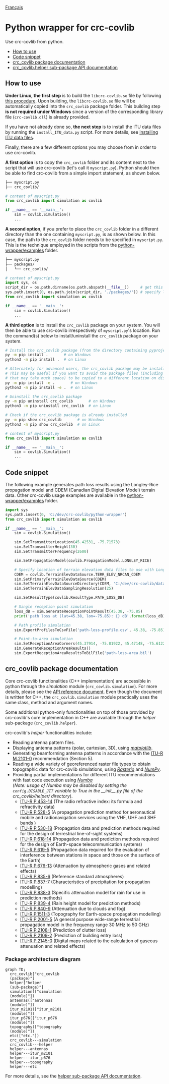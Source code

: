 [Français](./README_FR.md)

# Python wrapper for crc-covlib
Use crc-covlib from python.

- [How to use](#how-to-use)
- [Code snippet](#code-snippet)
- [crc_covlib package documentation](#crc_covlib-package-documentation)
- [crc_covlib.helper sub-package API documentation](./docs/readme.md)

## How to use

**Under Linux, the first step** is to build the `libcrc-covlib.so` file by following [this procedure](../README.md#on-linux). Upon building, the `libcrc-covlib.so` file will be automatically copied into the `crc_covlib` package folder. This building step **is not required under Windows** since a version of the corresponding library file (`crc-covlib.dll`) is already provided.

If you have not already done so, **the next step** is to install the ITU data files by running the `install_ITU_data.py` script. For more details, see [Installing ITU data files](../README.md#installing-itu-data-files).

Finally, there are a few different options you may choose from in order to use crc-covlib.

**A first option** is to copy the `crc_covlib` folder and its content next to the script that will use crc-covlib (let's call it `myscript.py`). Python should then be able to find crc-covlib from a simple import statement, as shown below.
```bash
├── myscript.py
├── crc_covlib/
```
```python
# content of myscript.py
from crc_covlib import simulation as covlib

if __name__ == '__main__':
    sim = covlib.Simulation()
    ...
```

**A second option**, if you prefer to place the `crc_covlib` folder in a different directory than the one containing `myscript.py`, is as shown below. In this case, the path to the `crc_covlib` folder needs to be specified in `myscript.py`. This is the technique employed in the scripts from the [python-wrapper/examples](./examples) folder.
```bash
├── myscript.py
├── packages/
│   └── crc_covlib/
```
```python
# content of myscript.py
import sys, os
script_dir = os.path.dirname(os.path.abspath(__file__))     # get this script's directory
sys.path.insert(0, os.path.join(script_dir, './packages/')) # specify location of crc_covlib relatively to this script
from crc_covlib import simulation as covlib

if __name__ == '__main__':
    sim = covlib.Simulation()
    ...
```

**A third option** is to install the `crc_covlib` package on your system. You will then be able to use crc-covlib irrespectively of `myscript.py`'s location. Run the command(s) below to install/uninstall the `crc_covlib` package on your system.

```bash
# Install the crc_covlib package (from the directory containing pyproject.toml and crc_covlib/)
py -m pip install .       # on Windows 
python3 -m pip install .  # on Linux 

# Alternately for advanced users, the crc_covlib package may be installed using the -e option.
# This may be useful if you want to avoid the package files (including the ITU data files
# that may take much space) to be copied to a different location on disk.
py -m pip install -e .       # on Windows
python3 -m pip install -e .  # on Linux

# Uninstall the crc_covlib package
py -m pip uninstall crc_covlib       # on Windows
python3 -m pip uninstall crc_covlib  # on Linux

# Check if the crc_covlib package is already installed
py -m pip show crc_covlib       # on Windows
python3 -m pip show crc_covlib  # on Linux
```
```python
# content of myscript.py
from crc_covlib import simulation as covlib

if __name__ == '__main__':
    sim = covlib.Simulation()
    ...
```

## Code snippet

The following example generates path loss results using the Longley-Rice propagation model and CDEM (Canadian Digital Elevation Model) terrain data. Other crc-covlib usage examples are available in the [python-wrapper/examples](./examples) folder.

```python
import sys
sys.path.insert(0, 'C:/dev/crc-covlib/python-wrapper')
from crc_covlib import simulation as covlib

if __name__ == '__main__':
    sim = covlib.Simulation()

    sim.SetTransmitterLocation(45.42531, -75.71573)
    sim.SetTransmitterHeight(30)
    sim.SetTransmitterFrequency(2600)

    sim.SetPropagationModel(covlib.PropagationModel.LONGLEY_RICE)

    # Specify location of terrain elevation data files to use with Longley-Rice 
    CDEM = covlib.TerrainElevDataSource.TERR_ELEV_NRCAN_CDEM
    sim.SetPrimaryTerrainElevDataSource(CDEM)
    sim.SetTerrainElevDataSourceDirectory(CDEM, 'C:/dev/crc-covlib/data/terrain-elev-samples/NRCAN_CDEM')
    sim.SetTerrainElevDataSamplingResolution(25)

    sim.SetResultType(covlib.ResultType.PATH_LOSS_DB)

    # Single reception point simulation
    loss_dB = sim.GenerateReceptionPointResult(45.38, -75.85)
    print('path loss at (lat=45.38, lon=-75.85): {} dB'.format(loss_dB))

    # Path profile simulation
    sim.ExportProfilesToCsvFile('path-loss-profile.csv', 45.38, -75.85)

    # Point-to-area simulation
    sim.SetReceptionAreaCorners(45.37914, -75.81922, 45.47148, -75.61225)
    sim.GenerateReceptionAreaResults()
    sim.ExportReceptionAreaResultsToBilFile('path-loss-area.bil')
```

## crc_covlib package documentation

Core crc-covlib functionalities (C++ implementation) are accessible in python through the _simulation_ module (`crc_covlib.simulation`). For more details, please see the [API reference document](../docs/CRC-COVLIB%20API%20Reference.pdf). Even though the document is written for C++, the `crc_covlib.simulation` module practically uses the same class, method and argument names.

Some additional python-only functionalities on top of those provided by crc-covlib's core implementation in C++ are available through the _helper_ sub-package (`crc_covlib.helper`).

crc-covlib's _helper_ functionalities include:
* Reading antenna pattern files.
* Displaying antenna patterns (polar, cartesian, 3D), using [_matplotlib_](https://matplotlib.org/).
* Generating beamforming antenna patterns in accordance with the [ITU-R M.2101-0](https://www.itu.int/rec/R-REC-M.2101/en) recommendation (Section 5).
* Reading a wide variety of georeferenced raster file types to obtain topographic data for crc-covlib simulations, using [_Rasterio_](https://rasterio.readthedocs.io/en/latest/index.html) and [_NumPy_](https://numpy.org/).
* Providing partial implementations for different ITU recommendations with fast code execution using [_Numba_](https://numba.pydata.org/) \
(_Note: usage of Numba may be disabled by setting the `config.DISABLE_JIT` variable to True in the \_\_init\_\_.py file of the crc_covlib/helper/ directory_).
  - [ITU-R P.453-14](https://www.itu.int/rec/R-REC-P.453/en) (The radio refractive index: its formula and refractivity data)
  - [ITU-R P.528-5](https://www.itu.int/rec/R-REC-P.528/en) (A propagation prediction method for aeronautical mobile and radionavigation services using the VHF, UHF and SHF bands	 )
  - [ITU-R P.530-18](https://www.itu.int/rec/R-REC-P.530/en) (Propagation data and prediction methods required for the design of terrestrial line-of-sight systems)
  - [ITU-R P.618-14](https://www.itu.int/rec/R-REC-P.618/en) (Propagation data and prediction methods required for the design of Earth-space telecommunication systems)
  - [ITU-R P.619-5](https://www.itu.int/rec/R-REC-P.619/en) (Propagation data required for the evaluation of interference between stations in space and those on the surface of the Earth)
  - [ITU-R P.676-13](https://www.itu.int/rec/R-REC-P.676/en) (Attenuation by atmospheric gases and related effects)
  - [ITU-R P.835-6](https://www.itu.int/rec/R-REC-P.835/en) (Reference standard atmospheres)
  - [ITU-R P.837-7](https://www.itu.int/rec/R-REC-P.837/en) (Characteristics of precipitation for propagation modelling)
  - [ITU-R P.838-3](https://www.itu.int/rec/R-REC-P.838/en) (Specific attenuation model for rain for use in prediction methods)
  - [ITU-R P.839-4](https://www.itu.int/rec/R-REC-P.839/en) (Rain height model for prediction methods)
  - [ITU-R P.840-9](https://www.itu.int/rec/R-REC-P.840/en) (Attenuation due to clouds and fog)
  - [ITU-R P.1511-3](https://www.itu.int/rec/R-REC-P.1511/en) (Topography for Earth-space propagation modelling)
  - [ITU-R P.2001-5](https://www.itu.int/rec/R-REC-P.2001/en) (A general purpose wide-range terrestrial propagation model in the frequency range 30 MHz to 50 GHz)
  - [ITU-R P.2108-1](https://www.itu.int/rec/R-REC-P.2108/en) (Prediction of clutter loss)
  - [ITU-R P.2109-2](https://www.itu.int/rec/R-REC-P.2109/en) (Prediction of building entry loss)
  - [ITU-R P.2145-0](https://www.itu.int/rec/R-REC-P.2145/en) (Digital maps related to the calculation of gaseous attenuation and related effects)

### Package architecture diagram

```mermaid
graph TD;
  crc_covlib["crc_covlib
  (package)"]
  helper["helper
  (sub-package)"]
  simulation(["simulation
  (module)"])
  antennas(["antennas
  (module)"])
  itur_m2101(["itur_m2101
  (module)"])
  itur_p676(["itur_p676
  (module)"])
  topography(["topography
  (module)"])
  etc(["etc."])
  crc_covlib---simulation
  crc_covlib---helper
  helper---antennas
  helper---itur_m2101
  helper---itur_p676
  helper---topography
  helper---etc
```

For more details, see the [helper sub-package API documentation](./docs/readme.md).
